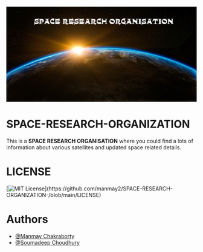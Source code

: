 
<!-- ![Logo](images/SPACE.jpg) -->
<kbd>![SPACE](images/SPACE.jpg)</kbd>

    
# SPACE-RESEARCH-ORGANIZATION
This is a **SPACE RESEARCH ORGANISATION** where you could find a lots of information about various satellites and updated space related details.

# LICENSE

[![MIT License](https://img.shields.io/apm/l/atomic-design-ui.svg?)](https://github.com/manmay2/SPACE-RESEARCH-ORGANIZATION-/blob/main/LICENSE)

# Authors

- [@Manmay Chakraborty](https://www.github.com/manmay2)
- [@Soumadeep Choudhury](https://www.github.com/SoumadeepChoudhury)


